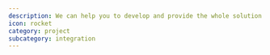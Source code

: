 ```yaml
---
description: We can help you to develop and provide the whole solution. We privilege the "Agile" way, we provide user tests to creat the most efficient and ergonomic final product.
icon: rocket
category: project
subcategory: integration
---
```

